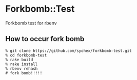 # Forkbomb::Test

Forkbomb test for rbenv

## How to occur fork bomb

```
% git clone https://github.com/syohex/forkbomb-test.git
% cd forkbomb-test
% rake build
% rake install
% rbenv rehash
# fork bomb!!!!!
```

